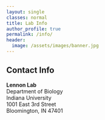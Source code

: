 ```yaml
---
layout: single
classes: normal
title: Lab Info
author_profile: true
permalink: /info/
header:
  image: /assets/images/banner.jpg
---
```


<!-- We acknowledge the Alaska Native nations upon whose traditional lands our campuses reside. In Fairbanks, our Troth Yeddha' Campus is located on the traditional lands of the Dena people of the lower Tanana River.-->

## Contact Info

**Lennon Lab** <br>
Department of Biology <br>
Indiana University <br>
1001 East 3rd Street <br>
Bloomington, IN 47401 <br>

<!-- Office: <br>
West Ridge Research Building <br>
WRRB 242 <br>
Ph (907) 474-7955 <br>

Lab: <br>
WRRB 207 <br>


## DEIJ
The Muscarella Lab strives to increase diversity, equity, inclusion, and justice in all elements of our work, our collaborations, and the broader scientific culture. 

“Do the best you can until you know better. Then when you know better, do better.” ― Maya Angelou 

-->




